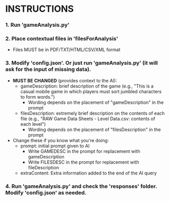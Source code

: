 # INSTRUCTIONS

### 1. Run 'gameAnalysis.py'
### 2. Place contextual files in 'filesForAnalysis'
   * Files MUST be in PDF/TXT/HTML/CSV/XML format
### 3. Modify 'config.json'. Or just run 'gameAnalysis.py' (it will ask for the input of missing data).
   * **MUST BE CHANGED** (provides context to the AI):
     * gameDescription: brief description of the game (e.g., "This is a casual mobile game in which players must sort jumbled characters to form words.")
       * Wording depends on the placement of "gameDescription" in the prompt
     * filesDescription: extremely brief description on the contents of each file (e.g., "RAW Game Data Sheets - Level Data.csv: contents of each level")
       * Wording depends on the placement of "filesDescription" in the prompt
   * Change these if you know what you're doing:
     * prompt: initial prompt given to AI
       * Write GAMEDESC in the prompt for replacement with gameDescription
       * Write FILESDESC in the prompt for replacement with fileDescription
     * extraContent: Extra information added to the end of the AI query
### 4. Run 'gameAnalysis.py' and check the 'responses' folder. Modify 'config.json' as needed.